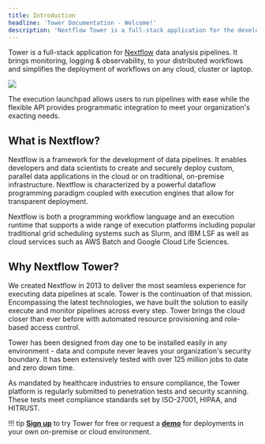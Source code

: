 ```yaml
---
title: Introduction
headline: 'Tower Documentation - Welcome!'
description: 'Nextflow Tower is a full-stack application for the development, deployment and monitoring of Nextflow data analysis pipelines.'
---
```


Tower is a full-stack application for [Nextflow](https://www.nextflow.io/) data analysis pipelines. It brings monitoring, logging & observability, to your distributed workflows and simplifies the deployment of workflows on any cloud, cluster or laptop.

![](/assets/images/2020/11/overview_image.png)


The execution launchpad allows users to run pipelines with ease while the flexible API provides programmatic integration to meet your organization's exacting needs.


## What is Nextflow?

Nextflow is a framework for the development of data pipelines. It enables developers and data scientists to create and securely deploy custom, parallel data applications in the cloud or on traditional, on-premise infrastructure. Nextflow is characterized by a powerful dataflow programming paradigm coupled with execution engines that allow for transparent deployment.

Nextflow is both a programming workflow language and an execution runtime that supports a wide range of execution platforms including popular traditional grid scheduling systems such as Slurm, and IBM LSF as well as cloud services such as AWS Batch and Google Cloud Life Sciences.

## Why Nextflow Tower?

We created Nextflow in 2013 to deliver the most seamless experience for executing data pipelines at scale. Tower is the continuation of that mission. Encompassing the latest technologies, we have built the solution to easily execute and monitor pipelines across every step. Tower brings the cloud closer than ever before with automated resource provisioning and role-based access control.

Tower has been designed from day one to be installed easily in any environment - data and compute never leaves your organization's security boundary. It has been extensively tested with over 125 million jobs to date and zero down time.

As mandated by healthcare industries to ensure compliance, the Tower platform is regularly submitted to penetration tests and security scanning. These tests meet compliance standards set by ISO-27001, HIPAA, and HITRUST.

!!! tip 
    [**Sign up**](https://tower.nf "Nextflow Tower") to try Tower for free or request a [**demo**](https://meetings.hubspot.com/evan141 "Nextflow Tower Demo") for deployments in your own on-premise or cloud environment.

